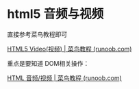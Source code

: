 # html5 音频与视频

直接参考菜鸟教程即可

[HTML5 Video(视频) | 菜鸟教程 (runoob.com)](https://www.runoob.com/html/html5-video.html)

重点是要知道 DOM相关操作：

[HTML 音频/视频 | 菜鸟教程 (runoob.com)](https://www.runoob.com/tags/ref-av-dom.html)